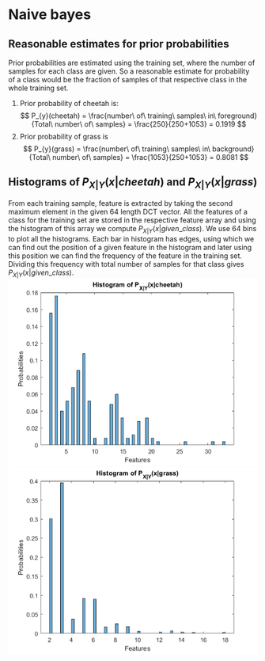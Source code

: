 # Naive bayes
## Reasonable estimates for prior probabilities
Prior probabilities are estimated using the training set, where the number of samples for each class are given. So a reasonable estimate for probability of a
class would be the fraction of samples of that respective class in the whole training set.
1. Prior probability of cheetah is:
	$$ P_{y}(cheetah) = \frac{number\ of\ training\ samples\ in\ foreground}{Total\ number\ of\ samples} = \frac{250}{250+1053} = 0.1919 $$
2. Prior probability of grass is 
	$$ P_{y}(grass) = \frac{number\ of\ training\ samples\ in\ background}{Total\ number\ of\ samples}  = \frac{1053}{250+1053} = 0.8081 $$

## Histograms of $P_{X|Y}(x|cheetah)$ and $P_{X|Y}(x|grass)$
From each training sample, feature is extracted by taking the second maximum element in the given 64 length DCT vector. All the features of a class for the training set are stored in the respective feature array and using the histogram of this array we compute $P_{X|Y}(x|given\_class)$. We use 64 bins to plot all the histograms. Each bar in histogram has edges, using which we can find out the position of a given feature in the histogram and later using this position we can find the frequency of the feature in the training set. Dividing this frequency with total number of samples for that class gives $P_{X|Y}(x|given\_class)$.
![Histogram cheetah](results/b_cheetah.png)
![Histogram grass](results/b_grass.png)
